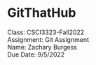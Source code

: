# GitThatHub

Class: CSCI3323-Fall2022<br>
Assignment: Git Assignment<br>
Name: Zachary Burgess<br>
Due Date: 9/5/2022